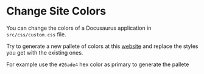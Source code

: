 # Change Site Colors

You can change the colors of a Docusaurus application in `src/css/custom.css` file.

Try to generate a new pallete of colors at this [website](https://docusaurus.io/docs/styling-layout#styling-your-site-with-infima) and replace the styles you get with the existing ones.

For example use the `#26ade4` hex color as primary to generate the pallete

